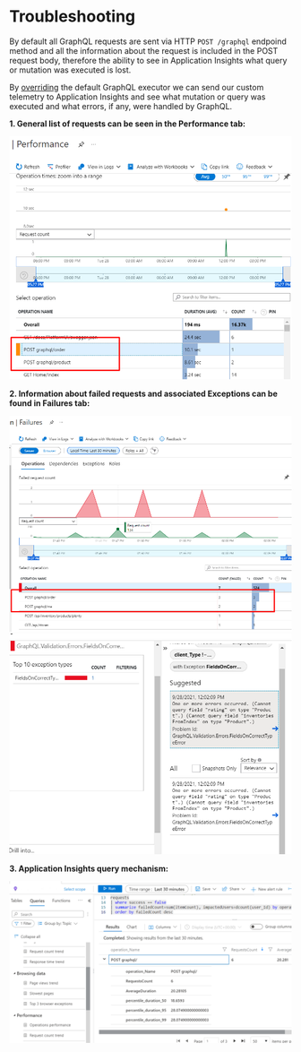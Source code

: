 # Troubleshooting

By default all GraphQL requests are sent via HTTP `POST /graphql` endpoind method and all the information about the request is included in the POST request body, therefore the ability to see in Application Insights what query or mutation was executed is lost.

By [overriding](https://github.com/TotPlatform/tot-module-experience-api/blob/dev/src/TotPlatform.ExperienceApiModule.Core/Infrastructure/CustomGraphQLExecuter.cs) the default GraphQL executor we can send our custom telemetry to Application Insights and see what mutation or query was executed and what errors, if any, were handled by GraphQL.

**1. General list of requests can be seen in the Performance tab:**

![Performance tab](media/ai-perf.png)

**2. Information about failed requests and associated Exceptions can be found in Failures tab:**

![Failures tab](media/ai-failure.png)
![Exceptions tab](media/ai-failure2.png)

**3. Application Insights query mechanism:**

![Queries](media/ai-log.png)
